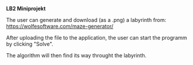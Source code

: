 **LB2 Miniprojekt**

The user can generate and download (as a .png) a labyrinth 
from: https://wolfesoftware.com/maze-generator/

After uploading the file to the application, the user can start the programm by clicking "Solve".

The algorithm will then find its way throught the labyrinth.

